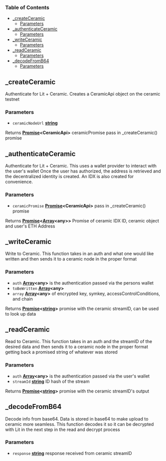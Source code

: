 <!-- Generated by documentation.js. Update this documentation by updating the source code. -->

### Table of Contents

*   [\_createCeramic][1]
    *   [Parameters][2]
*   [\_authenticateCeramic][3]
    *   [Parameters][4]
*   [\_writeCeramic][5]
    *   [Parameters][6]
*   [\_readCeramic][7]
    *   [Parameters][8]
*   [\_decodeFromB64][9]
    *   [Parameters][10]

## \_createCeramic

Authenticate for Lit + Ceramic.
Creates a CeramicApi object on the ceramic testnet

### Parameters

*   `ceramicNodeUrl` **[string][11]** 

Returns **[Promise][12]\<CeramicApi>** ceramicPromise pass in \_createCeramic() promise

## \_authenticateCeramic

Authenticate for Lit + Ceramic.
This uses a wallet provider to interact with the user's wallet
Once the user has authorized, the address is retrieved and the
decentralized identity is created.  An IDX is also created for
convenience.

### Parameters

*   `ceramicPromise` **[Promise][12]\<CeramicApi>** pass in \_createCeramic() promise

Returns **[Promise][12]<[Array][13]\<any>>** Promise of ceramic IDX ID, ceramic object
and user's ETH Address

## \_writeCeramic

Write to Ceramic.  This function takes in an auth and what one would
like written and then sends it to a ceramic node in the proper format

### Parameters

*   `auth` **[Array][13]\<any>** is the authentication passed via the persons wallet
*   `toBeWritten` **[Array][13]\<any>** 
*   `array` **[Array][13]\<any>** of encrypted key, symkey, accessControlConditions, and chain

Returns **[Promise][12]<[string][11]>** promise with the ceramic streamID, can be used to look up data

## \_readCeramic

Read to Ceramic.  This function takes in an auth and the streamID of the desired data and then sends it to a ceramic node in the proper format getting back a promised string of whatever was stored

### Parameters

*   `auth` **[Array][13]\<any>** is the authentication passed via the user's wallet
*   `streamId` **[string][11]** ID hash of the stream

Returns **[Promise][12]<[string][11]>** promise with the ceramic streamID's output

## \_decodeFromB64

Decode info from base64.  Data is stored in base64 to make upload to ceramic
more seamless.  This function decodes it so it can be decrypted with Lit in
the next step in the read and decrypt process

### Parameters

*   `response` **[string][11]** response received from ceramic streamID

[1]: #_createceramic

[2]: #parameters

[3]: #_authenticateceramic

[4]: #parameters-1

[5]: #_writeceramic

[6]: #parameters-2

[7]: #_readceramic

[8]: #parameters-3

[9]: #_decodefromb64

[10]: #parameters-4

[11]: https://developer.mozilla.org/docs/Web/JavaScript/Reference/Global_Objects/string

[12]: https://developer.mozilla.org/docs/Web/JavaScript/Reference/Global_Objects/Promise

[13]: https://developer.mozilla.org/docs/Web/JavaScript/Reference/Global_Objects/Array
